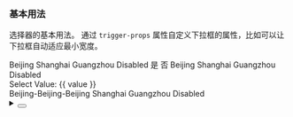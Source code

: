 ### 基本用法

选择器的基本用法。
通过 `trigger-props` 属性自定义下拉框的属性，比如可以让下拉框自动适应最小宽度。

<div class="cell-demo vp-raw">
  <yc-space
    direction="vertical"
    size="large">
    <yc-select
      :style="{ width: '320px' }"
      placeholder="Please select ...">
      <yc-option>Beijing</yc-option>
      <yc-option>Shanghai</yc-option>
      <yc-option>Guangzhou</yc-option>
      <yc-option disabled>Disabled</yc-option>
    </yc-select>
    <yc-select
      :style="{ width: '320px' }"
      placeholder="Please select ...">
      <yc-option :value="true">是</yc-option>
      <yc-option :value="false">否</yc-option>
    </yc-select>
    <yc-select
      defaultValue="Beijing"
      :style="{ width: '320px' }"
      placeholder="Please select ..."
      disabled>
      <yc-option>Beijing</yc-option>
      <yc-option>Shanghai</yc-option>
      <yc-option>Guangzhou</yc-option>
      <yc-option disabled>Disabled</yc-option>
    </yc-select>
    <yc-select
      v-model="value"
      :style="{ width: '320px' }"
      placeholder="Please select ...">
      <yc-option
        v-for="item of data"
        :value="item"
        :label="item.label" />
    </yc-select>
    <div>Select Value: {{ value }}</div>
    <yc-select
      :style="{ width: '160px' }"
      placeholder="Select"
      :trigger-props="{ autoFitPopupMinWidth: true }">
      <yc-option>Beijing-Beijing-Beijing</yc-option>
      <yc-option>Shanghai</yc-option>
      <yc-option>Guangzhou</yc-option>
      <yc-option disabled>Disabled</yc-option>
    </yc-select>
  </yc-space>
</div>

<script setup>
import { ref } from 'vue';
const value = ref();
const data = [
  {
    value: 'beijing',
    label: 'Beijing',
    other: 'extra',
  },
  {
    value: 'shanghai',
    label: 'Shanghai',
    other: 'extra',
  },
  {
    value: 'guangzhou',
    label: 'Guangzhou',
    other: 'extra',
  },
  {
    value: 'chengdu',
    label: 'Chengdu',
    other: 'extra',
  },
];
</script>

<details>
<summary>
 <button class="code-btn"  >
    <icon-code />
 </button>
</summary>

```vue
<template>
  <yc-space
    direction="vertical"
    size="large">
    <yc-select
      :style="{ width: '320px' }"
      placeholder="Please select ...">
      <yc-option>Beijing</yc-option>
      <yc-option>Shanghai</yc-option>
      <yc-option>Guangzhou</yc-option>
      <yc-option disabled>Disabled</yc-option>
    </yc-select>
    <yc-select
      :style="{ width: '320px' }"
      placeholder="Please select ...">
      <yc-option :value="true">是</yc-option>
      <yc-option :value="false">否</yc-option>
    </yc-select>
    <yc-select
      defaultValue="Beijing"
      :style="{ width: '320px' }"
      placeholder="Please select ..."
      disabled>
      <yc-option>Beijing</yc-option>
      <yc-option>Shanghai</yc-option>
      <yc-option>Guangzhou</yc-option>
      <yc-option disabled>Disabled</yc-option>
    </yc-select>
    <yc-select
      v-model="value"
      :style="{ width: '320px' }"
      placeholder="Please select ...">
      <yc-option
        v-for="item of data"
        :value="item"
        :label="item.label" />
    </yc-select>
    <div>Select Value: {{ value }}</div>
    <yc-select
      :style="{ width: '160px' }"
      placeholder="Select"
      :trigger-props="{ autoFitPopupMinWidth: true }">
      <yc-option>Beijing-Beijing-Beijing</yc-option>
      <yc-option>Shanghai</yc-option>
      <yc-option>Guangzhou</yc-option>
      <yc-option disabled>Disabled</yc-option>
    </yc-select>
  </yc-space>
</template>

<script setup>
import { ref } from 'vue';
const value = ref();
const data = [
  {
    value: 'beijing',
    label: 'Beijing',
    other: 'extra',
  },
  {
    value: 'shanghai',
    label: 'Shanghai',
    other: 'extra',
  },
  {
    value: 'guangzhou',
    label: 'Guangzhou',
    other: 'extra',
  },
  {
    value: 'chengdu',
    label: 'Chengdu',
    other: 'extra',
  },
];
</script>
```

</details>
